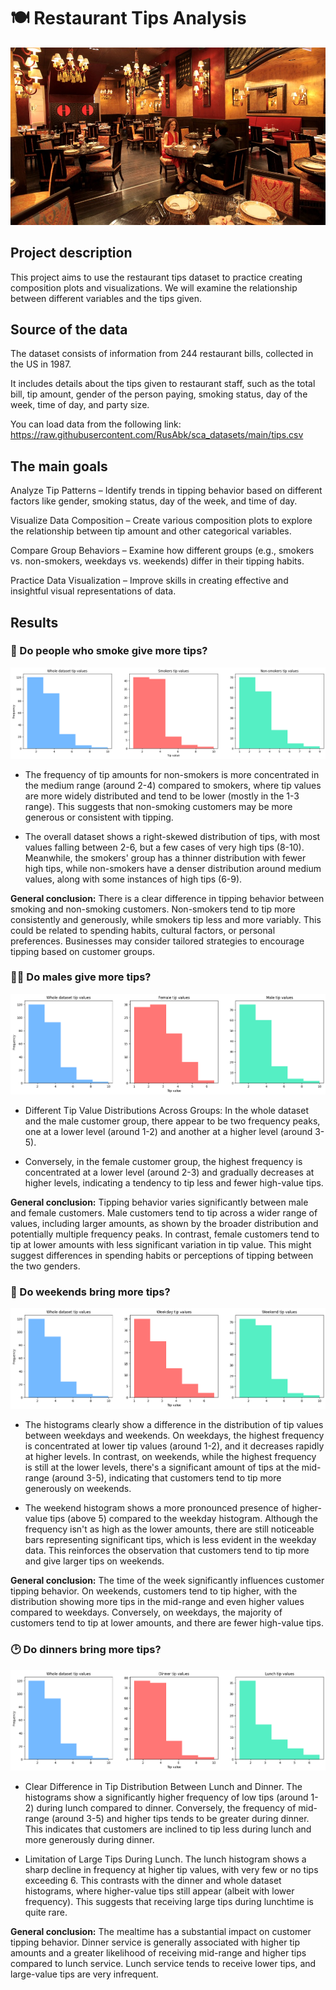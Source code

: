 # 🍽️ Restaurant Tips Analysis
![Alt text](https://github.com/hoangbui93/Restaurant-Tips-Analysis/blob/main/Pic1.jpg)

## Project description
This project aims to use the restaurant tips dataset to practice creating composition plots and visualizations. We will examine the relationship between different variables and the tips given.
## Source of the data
The dataset consists of information from 244 restaurant bills, collected in the US in 1987.

It includes details about the tips given to restaurant staff, such as the total bill, tip amount, gender of the person paying, smoking status, day of the week, time of day, and party size.

You can load data from the following link:
https://raw.githubusercontent.com/RusAbk/sca_datasets/main/tips.csv

## The main goals

Analyze Tip Patterns – Identify trends in tipping behavior based on different factors like gender, smoking status, day of the week, and time of day.

Visualize Data Composition – Create various composition plots to explore the relationship between tip amount and other categorical variables.

Compare Group Behaviors – Examine how different groups (e.g., smokers vs. non-smokers, weekdays vs. weekends) differ in their tipping habits.

Practice Data Visualization – Improve skills in creating effective and insightful visual representations of data.


## Results
### 🚬 Do people who smoke give more tips?

![Alt text](https://github.com/hoangbui93/Restaurant-Tips-Analysis/blob/main/Hist1.png)

* The frequency of tip amounts for non-smokers is more concentrated in the medium range (around 2-4) compared to smokers, where tip values are more widely distributed and tend to be lower (mostly in the 1-3 range). This suggests that non-smoking customers may be more generous or consistent with tipping.

* The overall dataset shows a right-skewed distribution of tips, with most values falling between 2-6, but a few cases of very high tips (8-10). Meanwhile, the smokers' group has a thinner distribution with fewer high tips, while non-smokers have a denser distribution around medium values, along with some instances of high tips (6-9).

**General conclusion:** There is a clear difference in tipping behavior between smoking and non-smoking customers. Non-smokers tend to tip more consistently and generously, while smokers tip less and more variably. This could be related to spending habits, cultural factors, or personal preferences. Businesses may consider tailored strategies to encourage tipping based on customer groups.

### 👨👩 Do males give more tips?

![Alt text](https://github.com/hoangbui93/Restaurant-Tips-Analysis/blob/main/Hist2.png)

* Different Tip Value Distributions Across Groups: In the whole dataset and the male customer group, there appear to be two frequency peaks, one at a lower level (around 1-2) and another at a higher level (around 3-5).

* Conversely, in the female customer group, the highest frequency is concentrated at a lower level (around 2-3) and gradually decreases at higher levels, indicating a tendency to tip less and fewer high-value tips.

**General conclusion:** Tipping behavior varies significantly between male and female customers. Male customers tend to tip across a wider range of values, including larger amounts, as shown by the broader distribution and potentially multiple frequency peaks. In contrast, female customers tend to tip at lower amounts with less significant variation in tip value. This might suggest differences in spending habits or perceptions of tipping between the two genders.

### 📆 Do weekends bring more tips?

![Alt text](https://github.com/hoangbui93/Restaurant-Tips-Analysis/blob/main/Hist3.png)

* The histograms clearly show a difference in the distribution of tip values between weekdays and weekends. On weekdays, the highest frequency is concentrated at lower tip values (around 1-2), and it decreases rapidly at higher levels. In contrast, on weekends, while the highest frequency is still at the lower levels, there's a significant amount of tips at the mid-range (around 3-5), indicating that customers tend to tip more generously on weekends.

* The weekend histogram shows a more pronounced presence of higher-value tips (above 5) compared to the weekday histogram. Although the frequency isn't as high as the lower amounts, there are still noticeable bars representing significant tips, which is less evident in the weekday data. This reinforces the observation that customers tend to tip more and give larger tips on weekends.

**General conclusion:** The time of the week significantly influences customer tipping behavior. On weekends, customers tend to tip higher, with the distribution showing more tips in the mid-range and even higher values compared to weekdays. Conversely, on weekdays, the majority of customers tend to tip at lower amounts, and there are fewer high-value tips.

### 🕑 Do dinners bring more tips?

![Alt text](https://github.com/hoangbui93/Restaurant-Tips-Analysis/blob/main/Hist4.png)

* Clear Difference in Tip Distribution Between Lunch and Dinner. The histograms show a significantly higher frequency of low tips (around 1-2) during lunch compared to dinner. Conversely, the frequency of mid-range (around 3-5) and higher tips tends to be greater during dinner. This indicates that customers are inclined to tip less during lunch and more generously during dinner.

* Limitation of Large Tips During Lunch. The lunch histogram shows a sharp decline in frequency at higher tip values, with very few or no tips exceeding 6. This contrasts with the dinner and whole dataset histograms, where higher-value tips still appear (albeit with lower frequency). This suggests that receiving large tips during lunchtime is quite rare.

**General conclusion:** The mealtime has a substantial impact on customer tipping behavior. Dinner service is generally associated with higher tip amounts and a greater likelihood of receiving mid-range and higher tips compared to lunch service. Lunch service tends to receive lower tips, and large-value tips are very infrequent.
